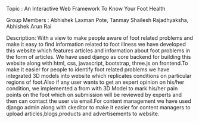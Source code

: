 Topic : An Interactive Web Framework To Know Your Foot Health

Group Members :
Abhishek Laxman Pote,
Tanmay Shailesh Rajadhyaksha,
Abhishek Arun Rai

Description:
With a view to make people aware of foot related problems and make it easy to find information related to foot
illness we have developed this website which features articles and information about foot problems in the form of articles.
We have used django as core backend for building this website along with html, css, javascript, bootstrap, three.js on 
frontend.To make it easier for people to identify foot related problems we have integrated 3D models into website which 
replicates conditions on particular regions of foot.Also if any user wants to get an expert opinion on his/her condition, we
implemented a from with 3D Model to mark his/her pain points on the foot which on submission will be reviewed by experts and 
then can contact the user via email.For content management we have used django admin along with ckeditor to make it easier for 
content managers to upload articles,blogs,products and advertisements to website.



